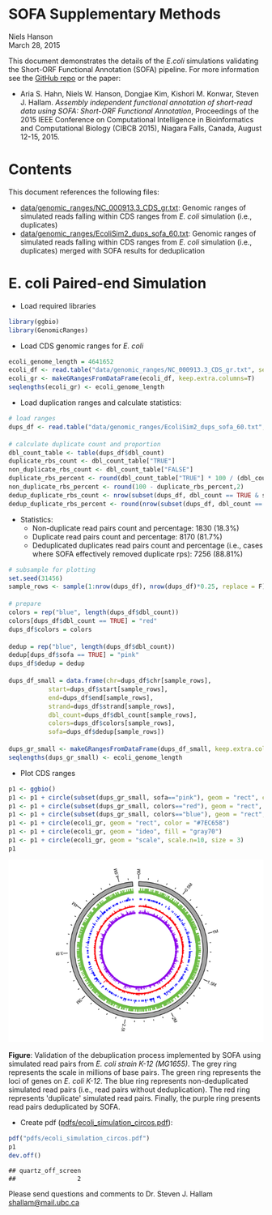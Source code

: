 # SOFA Supplementary Methods
Niels Hanson  
March 28, 2015  

This document demonstrates the details of the *E.coli* simulations validating the Short-ORF Functional Annotation (SOFA) pipeline. For more information see the [GitHub repo](https://github.com/hallamlab/SOFA) or the paper:

* Aria S. Hahn, Niels W. Hanson, Dongjae Kim, Kishori M. Konwar, Steven J. Hallam. *Assembly independent functional annotation of short-read data using SOFA: Short-ORF Functional Annotation*, Proceedings of the 2015 IEEE Conference on Computational Intelligence in Bioinformatics and Computational Biology (CIBCB 2015), Niagara Falls, Canada, August 12-15, 2015.

# Contents

This document references the following files:

* [data/genomic_ranges/NC_000913.3_CDS_gr.txt](data/genomic_ranges/NC_000913.3_CDS_gr.txt): Genomic ranges of simulated reads falling within CDS ranges from *E. coli* simulation (i.e., duplicates)
* [data/genomic_ranges/EcoliSim2_dups_sofa_60.txt](data/genomic_ranges/EcoliSim2_dups_sofa_60.txt):  Genomic ranges of simulated reads falling within CDS ranges from *E. coli* simulation (i.e., duplicates) merged with SOFA results for deduplication 

# E. coli Paired-end Simulation

* Load required libraries


```r
library(ggbio)
library(GenomicRanges)
```

* Load CDS genomic ranges for *E. coli*


```r
ecoli_genome_length = 4641652
ecoli_df <- read.table("data/genomic_ranges/NC_000913.3_CDS_gr.txt", sep="\t", header=T, quote = "")
ecoli_gr <- makeGRangesFromDataFrame(ecoli_df, keep.extra.columns=T)
seqlengths(ecoli_gr) <- ecoli_genome_length
```

* Load duplication ranges and calculate statistics:


```r
# load ranges
dups_df <- read.table("data/genomic_ranges/EcoliSim2_dups_sofa_60.txt", sep="\t", header=T, quote="")

# calculate duplicate count and proportion
dbl_count_table <- table(dups_df$dbl_count)
duplicate_rbs_count <- dbl_count_table["TRUE"]
non_duplicate_rbs_count <- dbl_count_table["FALSE"]
duplicate_rbs_percent <- round(dbl_count_table["TRUE"] * 100 / (dbl_count_table["TRUE"] + dbl_count_table["FALSE"]),2)
non_duplicate_rbs_percent <- round(100 - duplicate_rbs_percent,2)
dedup_duplicate_rbs_count <- nrow(subset(dups_df, dbl_count == TRUE & sofa != FALSE))
dedup_duplicate_rbs_percent <- round(nrow(subset(dups_df, dbl_count == TRUE & sofa != FALSE)) * 100 / nrow(subset(dups_df, dbl_count == TRUE)), 2)
```

* Statistics:
    * Non-duplicate read pairs count and percentage: 1830 (18.3%)
    * Duplicate read pairs count and percentage: 8170 (81.7%)
    * Deduplicated duplicates read pairs count and percentage (i.e., cases where SOFA effectively removed duplicate rps): 7256 (88.81%)


```r
# subsample for plotting
set.seed(31456)
sample_rows <- sample(1:nrow(dups_df), nrow(dups_df)*0.25, replace = F)

# prepare
colors = rep("blue", length(dups_df$dbl_count))
colors[dups_df$dbl_count == TRUE] = "red"
dups_df$colors = colors

dedup = rep("blue", length(dups_df$dbl_count))
dedup[dups_df$sofa == TRUE] = "pink"
dups_df$dedup = dedup

dups_df_small = data.frame(chr=dups_df$chr[sample_rows],
           start=dups_df$start[sample_rows],
           end=dups_df$end[sample_rows],
           strand=dups_df$strand[sample_rows],
           dbl_count=dups_df$dbl_count[sample_rows],
           colors=dups_df$colors[sample_rows],
           sofa=dups_df$dedup[sample_rows])

dups_gr_small <- makeGRangesFromDataFrame(dups_df_small, keep.extra.columns=T)
seqlengths(dups_gr_small) <- ecoli_genome_length
```

* Plot CDS ranges


```r
p1 <- ggbio()
p1 <- p1 + circle(subset(dups_gr_small, sofa=="pink"), geom = "rect", color="purple")
p1 <- p1 + circle(subset(dups_gr_small, colors=="red"), geom = "rect", color="red") 
p1 <- p1 + circle(subset(dups_gr_small, colors=="blue"), geom = "rect", color="blue") 
p1 <- p1 + circle(ecoli_gr, geom = "rect", color = "#7EC658")
p1 <- p1 + circle(ecoli_gr, geom = "ideo", fill = "gray70") 
p1 <- p1 + circle(ecoli_gr, geom = "scale", scale.n=10, size = 3)
p1
```

![](SOFA_r_analysis_files/figure-html/unnamed-chunk-5-1.png) 

**Figure**: Validation of the debuplication process implemented by SOFA using simulated read pairs from *E. coli strain K-12 (MG1655)*. The grey ring represents the scale in millions of base pairs. The green ring represents the loci of genes on *E. coli K-12*. The blue ring represents non-deduplicated simulated read pairs (i.e., read pairs without deduplication). The red ring represents 'duplicate' simulated read pairs. Finally, the purple ring presents read pairs deduplicated by SOFA.

* Create pdf ([pdfs/ecoli_simulation_circos.pdf](pdfs/ecoli_simulation_circos.pdf)):


```r
pdf("pdfs/ecoli_simulation_circos.pdf")
p1
dev.off()
```

```
## quartz_off_screen 
##                 2
```

Please send questions and comments to Dr. Steven J. Hallam <shallam@mail.ubc.ca>
